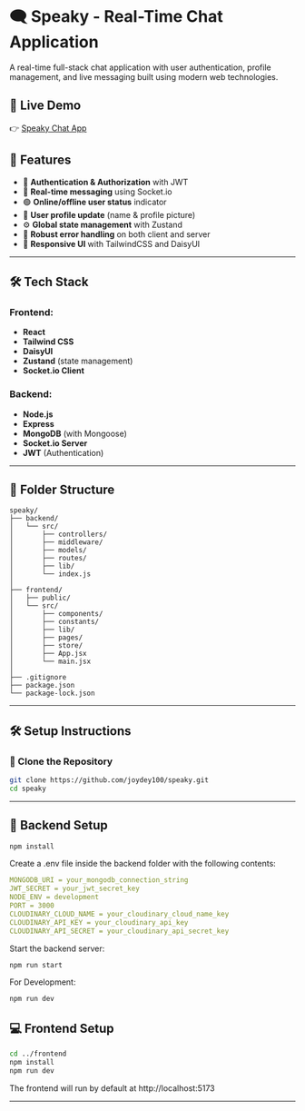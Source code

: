 # 🗨️ Speaky - Real-Time Chat Application

A real-time full-stack chat application with user authentication, profile management, and live messaging built using modern web technologies.

## 🔗 Live Demo

👉 <a href="https://speaky-9qys.onrender.com" target="_blank" rel="noopener noreferrer"> Speaky Chat App </a>

## 🚀 Features

- 🔐 **Authentication & Authorization** with JWT
- 💬 **Real-time messaging** using Socket.io
- 🟢 **Online/offline user status** indicator
- 👤 **User profile update** (name & profile picture)
- ⚙️ **Global state management** with Zustand
- 🧠 **Robust error handling** on both client and server
- 📱 **Responsive UI** with TailwindCSS and DaisyUI

---

## 🛠️ Tech Stack

### Frontend:

- **React**
- **Tailwind CSS**
- **DaisyUI**
- **Zustand** (state management)
- **Socket.io Client**

### Backend:

- **Node.js**
- **Express**
- **MongoDB** (with Mongoose)
- **Socket.io Server**
- **JWT** (Authentication)

---

## 📁 Folder Structure

```
speaky/
├── backend/
│   └── src/
│       ├── controllers/
│       ├── middleware/
│       ├── models/
│       ├── routes/
│       ├── lib/
│       └── index.js
│
├── frontend/
│   ├── public/
│   └── src/
│       ├── components/
│       ├── constants/
│       ├── lib/
│       ├── pages/
│       ├── store/
│       ├── App.jsx
│       └── main.jsx
│
├── .gitignore
├── package.json
└── package-lock.json

```

---

## 🛠️ Setup Instructions

### 📁 Clone the Repository

```bash
git clone https://github.com/joydey100/speaky.git
cd speaky
```

---

## 🔧 Backend Setup

```bash
npm install

```

Create a .env file inside the backend folder with the following contents:

```yaml
MONGODB_URI = your_mongodb_connection_string
JWT_SECRET = your_jwt_secret_key
NODE_ENV = development
PORT = 3000
CLOUDINARY_CLOUD_NAME = your_cloudinary_cloud_name_key
CLOUDINARY_API_KEY = your_cloudinary_api_key
CLOUDINARY_API_SECRET = your_cloudinary_api_secret_key
```

Start the backend server:

```bash
npm run start

```

For Development:

```bash
npm run dev

```

## 💻 Frontend Setup

```bash
cd ../frontend
npm install
npm run dev

```

The frontend will run by default at http://localhost:5173

---
